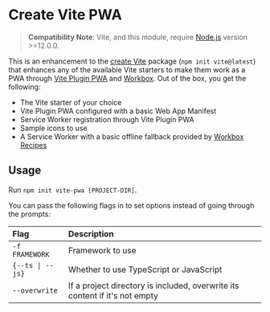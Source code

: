 # Create Vite PWA

> **Compatibility Note**: Vite, and this module, require [Node.js](https://nodejs.org/en/) version >=12.0.0.

This is an enhancement to the [create Vite](https://github.com/vitejs/vite/tree/main/packages/create-vite) package (`npm init vite@latest`) that enhances any of the available Vite starters to make them work as a PWA through [Vite Plugin PWA](https://vite-plugin-pwa.netlify.app/) and [Workbox](https://developers.google.com/web/tools/workbox). Out of the box, you get the following:

- The Vite starter of your choice
- Vite Plugin PWA configured with a basic Web App Manifest
- Service Worker registration through Vite Plugin PWA
- Sample icons to use
- A Service Worker with a basic offline fallback provided by [Workbox Recipes](https://developers.google.com/web/tools/workbox/modules/workbox-recipes#offline_fallback)

## Usage

Run `npm init vite-pwa [PROJECT-DIR]`.

You can pass the following flags in to set options instead of going through the prompts:

| Flag             | Description                                                                 |
| :--------------- | :-------------------------------------------------------------------------- |
| `-f FRAMEWORK`   | Framework to use                                                            |
| `{--ts \| --js}` | Whether to use TypeScript or JavaScript                                     |
| `--overwrite`    | If a project directory is included, overwrite its content if it's not empty |
